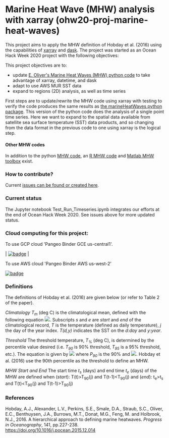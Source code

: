 # Marine Heat Wave (MHW) analysis with xarray (ohw20-proj-marine-heat-waves)

This project aims to apply the MHW definition of Hobday et al. (2016) using the capabilities of [xarray](https://xarray.pydata.org/en/stable/) and [dask](https://dask.org/). The project was started as an Ocean Hack Week 2020 project with the following objectives:

This project objectives are to:
- update [E. Oliver's Marine Heat Waves (MHW) python code](https://github.com/ecjoliver/marineHeatWaves) to take advantage of xarray, datetime, and dask
- adapt to use AWS MUR SST data
- expand to regions (2D) analysis, as well as time series

First steps are to update/rewrite the MHW code using xarray with testing to verify the code produces the same results as [the marineHeatWaves python package](https://github.com/ecjoliver/marineHeatWaves). This version of the python code does the analysis of a single point time series. Here we want to expand to the spatial data available from satellite sea surface temperature (SST) data products, and so changing from the data format in the previous code to one using xarray is the logical step. 

#### Other MHW codes 
In addition to the python [MHW code](https://github.com/ecjoliver/marineHeatWaves), an [R MHW code](https://cran.r-project.org/web/packages/RmarineHeatWaves/index.html) and [Matlab MHW toolbox](https://github.com/ZijieZhaoMMHW/m_mhw1.0) exist. 

### How to contribute? 

Current [issues can be found or created here](https://github.com/oceanhackweek/ohw20-proj-marine-heat-waves/issues). 

### Current status

The Jupyter notebook  Test_Run_Timeseries.ipynb integrates our efforts at the end of Ocean Hack Week 2020. See issues above for more updated status.



### Cloud computing for this project:


To use GCP cloud 'Pangeo Binder GCE us-central1'.

| [![badge](https://img.shields.io/static/v1.svg?logo=Jupyter&label=Pangeo+Binder&message=GCE+us-central1&color=blue)](https://binder.pangeo.io/v2/gh/oceanhackweek/ohw20-proj-marine-heat-waves/master?urlpath=git-pull?repo=https://github.com/oceanhackweek/ohw20-proj-marine-heat-waves%26amp%3Burlpath=lab/tree/ohw20-proj-marine-heat-waves) |

To use AWS cloud 'Pangeo Binder AWS us-west-2'

[![badge](https://img.shields.io/static/v1.svg?logo=Jupyter&label=Pangeo+Binder&message=AWS+us-west-2&color=orange)](https://aws-uswest2-binder.pangeo.io/v2/gh/oceanhackweek/ohw20-proj-marine-heat-waves/master?urlpath=git-pull?repo=https://github.com/oceanhackweek/ohw20-proj-marine-heat-waves%26amp%3Burlpath=lab/tree/ohw20-proj-marine-heat-waves)

### Definitions

The definitions of Hobday et al. (2016) are given below (or refer to Table 2 of the paper). 

*Climatology* 
_T<sub>m</sub>_ (deg C) is the climatological mean, defined with the following equation
<img src="https://render.githubusercontent.com/render/math?math=T_m\left(j\right)=\sum_{y=y_s}^{y_e}\sum_{d=j-5}^{j+5}\frac{T\left(y,d\right)}{11\left(y_e-y_s+1\right)}">. Subscripts _s_ and _e_ are _start_ and _end_ of the climatological record, _T_ is the temperature (defined as daily temperature), _j_ the day of the year index. _T(d,y)_ indicates the SST on the _d:day_ and _y:year_.

*Threshold*
The threshold temperature, _T<sub>%</sub>_ (deg C), is determined by the percentile value desired (i.e. _T<sub>90</sub>_ is 90% threshold, _T<sub>95</sub>_ is a 95% threshold, etc.). The equation is given by <img src="https://render.githubusercontent.com/render/math?math=T_{90}\left(j\right)=P_{90}\left(X\right)"> where _P<sub>90</sub>_ is the 90% and <img src="https://render.githubusercontent.com/render/math?math=X=\left\{T\left(y,d\right)|y_s\leq{y}\leq{y_e},j-5\leq{d}\leq{j+5}\right\}">. Hobday et al. (2016) use the 90th percentile as the threshold to define an MHW.  

*MHW Start and End* 
The start time _t<sub>s</sub>_ (days) and end time _t<sub>e</sub>_ (days) of the MHW are defined when (_start_): T(t)>T<sub>90</sub>(j) and T(t-1)<T<sub>90</sub>(j) and (_end_): t<sub>e</sub>>t<sub>s</sub> and T(t)<T<sub>90</sub>(j) and T(t-1)>T<sub>90</sub>(j)


### References

Hobday, A.J., Alexander, L.V., Perkins, S.E., Smale, D.A., Straub, S.C., Oliver, E.C., Benthuysen, J.A., Burrows, M.T., Donat, M.G., Feng, M. and Holbrook, N.J., 2016. A hierarchical approach to defining marine heatwaves. _Progress in Oceanography_, 141, pp.227-238. https://doi.org/10.1016/j.pocean.2015.12.014
